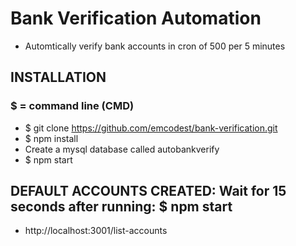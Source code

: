 # Bank Verification Automation

* Automtically verify bank accounts in cron of 500 per 5 minutes

## INSTALLATION
### $ = command line (CMD)
- $ git clone https://github.com/emcodest/bank-verification.git
- $ npm install
-   Create a mysql database called autobankverify
- $ npm start

## DEFAULT ACCOUNTS CREATED: Wait for 15 seconds after running: $ npm start
- http://localhost:3001/list-accounts
